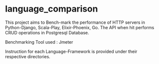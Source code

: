 # language_comparison

This project aims to Bench-mark the performance of HTTP servers in Python-Django, Scala-Play, Elixir-Phoenix, Go. The API when hit performs CRUD operations in Postgresql Database.

Benchmarking Tool used : Jmeter

Instruction for each Language-Framework is provided under their respective directories.